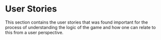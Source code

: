 # User Stories
This section contains the user stories that was found important for the process of
understanding the logic of the game and how one can relate to this from a user perspective.